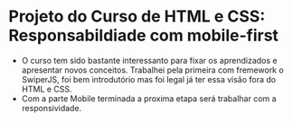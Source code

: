 <h1>Projeto do Curso de HTML e CSS: Responsabildiade com mobile-first</h1>

- O curso tem sido bastante interessanto para fixar os aprendizados e apresentar novos conceitos. Trabalhei pela primeira com fremework o SwiperJS, foi bem introdutório mas foi legal já ter essa visão fora do HTML e CSS. 
- Com a parte Mobile terminada a proxima etapa será trabalhar com a responsividade.

